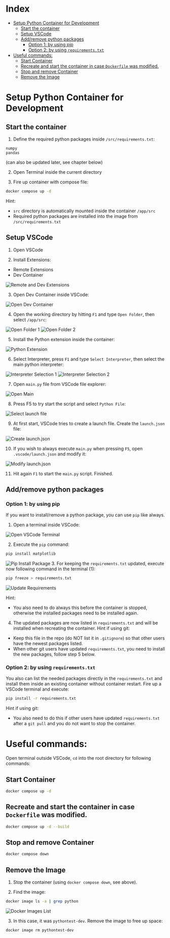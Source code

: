 # Index
- [Setup Python Container for Development](#setup-python-container-for-development)
  * [Start the container](#start-the-container)
  * [Setup VSCode](#setup-vscode)
  * [Add/remove python packages](#add-remove-python-packages)
    + [Option 1: by using pip](#option-1--by-using-pip)
    + [Option 2: by using `requirements.txt`](#option-2--by-using--requirementstxt-)
- [Useful commands:](#useful-commands-)
  * [Start Container](#start-container)
  * [Recreate and start the container in case `Dockerfile` was modified.](#recreate-and-start-the-container-in-case--dockerfile--was-modified)
  * [Stop and remove Container](#stop-and-remove-container)
  * [Remove the Image](#remove-the-image)


# Setup Python Container for Development

## Start the container
1. Define the required python packages inside `/src/requirements.txt`:
```
numpy
pandas
```
(can also be updated later, see chapter below)

2. Open Terminal inside the current directory

3. Fire up container with compose file:
```bash
docker compose up -d
```	

Hint:
- `src` directory is automatically mounted inside the container `/app/src`
- Required python packages are installed into the image from `/src/requirements.txt`

## Setup VSCode
1. Open VSCode

2. Install Extensions:

- Remote Extensions
- Dev Container

![Remote and Dev Extensions](/docs/imgs/vscode_extensions.png)

3. Open Dev Container inside VSCode:

![Open Dev Container](/docs/imgs/open_dev_container.png)

4. Open the working directory by hitting `F1` and type `Open Folder`, then select `/app/src`:

![Open Folder 1](/docs/imgs/open_folder_1.png)
![Open Folder 2](/docs/imgs/open_folder_2.png)

5. Install the Python extension inside the container:

![Python Extension](/docs/imgs/python_extension.png)

6. Select Interpreter, press `F1` and type `Select Interpreter`, then select the main python interpreter:

![Interpreter Selection 1](/docs/imgs/select_interpreter_1.png)
![Interpreter Selection 2](/docs/imgs/select_interpreter_2.png)

7. Open `main.py` file from VSCode file explorer:

![Open Main](/docs/imgs/open_main.png)

8. Press F5 to try start the script and select `Python File`:

![Select launch file](/docs/imgs/select_launch_file.png)

9. At first start, VSCode tries to create a launch file. Create the `launch.json` file:

![Create launch.json](/docs/imgs/create_launch_json.png)

10. If you wish to always execute `main.py` when pressing `F5`, open `.vscode/launch.json` and modify it:

![Modify launch.json](/docs/imgs/modify_launch_json.png)

11. Hit again `F1` to start the `main.py` script. Finished.

## Add/remove python packages
### Option 1: by using pip
If you want to install/remove a python package, you can use `pip` like always.

1. Open a terminal inside VSCode:

![Open VSCode Terminal](/docs/imgs/open_terminal_vscode.png)

2. Execute the `pip` command:
```bash
pip install matplotlib
```
![Pip Install Package](/docs/imgs/pip_install.png)
3. For keeping the `requirements.txt` updated, execute now following command in the terminal (1):
```bash
pip freeze > requirements.txt
```

![Update Requirements](/docs/imgs/update_requirements.png)

Hint:
- You also need to do always this before the container is stopped, otherwise the installed packages need to be installed again.

4. The updated packages are now listed in `requirements.txt` and will be installed when recreating the container. 
Hint if using git: 
- Keep this file in the repo (do NOT list it in `.gitignore`) so that other users have the newest packages listed.
- When other git users have updated `requirements.txt`, you need to install the new packages, follow step 5 below.

### Option 2: by using `requirements.txt`
You also can list the needed packages directly in the `requirements.txt` and install them inside an existing container without container restart. Fire up a VSCode terminal and execute:
```bash
pip install -r requirements.txt
```
Hint if using git:
- You also need to do this if other users have updated `requirements.txt` after a `git pull` and you do not want to stop the container. 

# Useful commands:
Open terminal outside VSCode, `cd` into the root directory for following commands:

## Start Container
```bash
docker compose up -d
```

## Recreate and start the container in case `Dockerfile` was modified.
```bash
docker compose up -d --build
```

## Stop and remove Container
```bash
docker compose down
```

## Remove the Image
1. Stop the container (using `docker compose down`, see above).

2. Find the image:
```bash
docker image ls -a | grep python
```
![Docker Images List](/docs/imgs/docker_image_list.png)

3. In this case, it was `pythontest-dev`. Remove the image to free up space: 
```bash
docker image rm pythontest-dev
```




